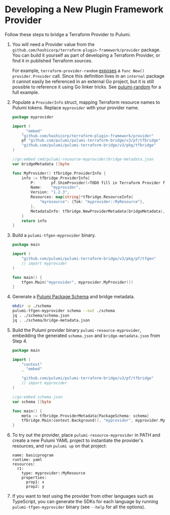 # Developing a New Plugin Framework Provider

Follow these steps to bridge a Terraform Provider to Pulumi.

1. You will need a Provider value from the `github.com/hashicorp/terraform-plugin-framework/provider`
   package. You can build it yourself as part of developing a Terraform Provider, or find it in published
   Terraform sources.

   For example, `terraform-provider-random` [exposes](https://github.com/hashicorp/terraform-provider-random/blob/main/internal/provider/provider.go#L13) a `func New() provider.Provider` call. Since this
   definition lives in an `internal` package it cannot easily be referenced in an external Go project, but it
   is still possible to reference it using Go linker tricks. See [pulumi-random](https://github.com/pulumi/pulumi-random/tree/48c0b3014aeaa0cb95fd6419d631cb2555ce89ac/provider/shim) for a full example.

2. Populate a `ProviderInfo` struct, mapping Terraform resource names to Pulumi tokens. Replace `myprovider`
   with your provider name.

    ```go
    package myprovider

    import (
        _ "embed"
        "github.com/hashicorp/terraform-plugin-framework/provider"
        pf "github.com/pulumi/pulumi-terraform-bridge/v3/pf/tfbridge"
        "github.com/pulumi/pulumi-terraform-bridge/v3/pkg/tfbridge"
    )

    //go:embed cmd/pulumi-resource-myprovider/bridge-metadata.json
    var bridgeMetadata []byte

    func MyProvider() tfbridge.ProviderInfo {
        info := tfbridge.ProviderInfo{
            P:       pf.ShimProvider(<TODO fill in Terraform Provider from Step 1>),
            Name:    "myprovider",
            Version: "1.2.3",
            Resources: map[string]*tfbridge.ResourceInfo{
                "myresource": {Tok: "myprovider::MyResource"},
            },
            MetadataInfo: tfbridge.NewProviderMetadata(bridgeMetadata),
        }
        return info
    }
    ```

3. Build a `pulumi-tfgen-myprovider` binary.

    ```go
    package main

    import (
        "github.com/pulumi/pulumi-terraform-bridge/v3/pkg/pf/tfgen"
        // import myprovider
    )

    func main() {
        tfgen.Main("myprovider", myprovider.MyProvider())
    }
    ```

4. Generate a [Pulumi Package Schema](https://www.pulumi.com/docs/guides/pulumi-packages/schema/) and bridge metadata.

    ```bash
    mkdir -p ./schema
    pulumi-tfgen-myprovider schema --out ./schema
    jq . ./schema/schema.json
    jq . ./schema/bridge-metadata.json
    ```

5. Build the Pulumi provider binary `pulumi-resource-myprovider`, embedding the generated `schema.json` and
   `bridge-metadata.json` from Step 4.

    ```go
    package main

    import (
        "context"
        _ "embed"

        "github.com/pulumi/pulumi-terraform-bridge/v3/pf/tfbridge"
        // import myprovider
    )

    //go:embed schema.json
    var schema []byte

    func main() {
        meta := tfbridge.ProviderMetadata{PackageSchema: schema}
        tfbridge.Main(context.Background(), "myprovider", myprovider.MyProvider(), meta)
    }
    ```

6. To try out the provider, place `pulumi-resource-myprovider` in PATH and create a new Pulumi YAML project to
   instantiate the provider's resources, and run `pulumi up` on that project:

   ```
   name: basicprogram
   runtime: yaml
   resources:
     r1:
       type: myprovider::MyResource
       properties:
         prop1: x
         prop2: y
   ```

7. If you want to test using the provider from other languages such as TypeScript, you can generate the SDKs
   for each language by running `pulumi-tfgen-myprovider` binary (see `--help` for all the options).
